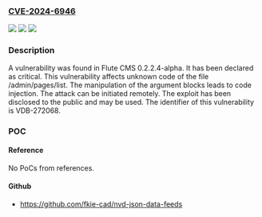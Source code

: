 ### [CVE-2024-6946](https://cve.mitre.org/cgi-bin/cvename.cgi?name=CVE-2024-6946)
![](https://img.shields.io/static/v1?label=Product&message=CMS&color=blue)
![](https://img.shields.io/static/v1?label=Version&message=%3D%200.2.2.4-alpha%20&color=brighgreen)
![](https://img.shields.io/static/v1?label=Vulnerability&message=CWE-94%20Code%20Injection&color=brighgreen)

### Description

A vulnerability was found in Flute CMS 0.2.2.4-alpha. It has been declared as critical. This vulnerability affects unknown code of the file /admin/pages/list. The manipulation of the argument blocks leads to code injection. The attack can be initiated remotely. The exploit has been disclosed to the public and may be used. The identifier of this vulnerability is VDB-272068.

### POC

#### Reference
No PoCs from references.

#### Github
- https://github.com/fkie-cad/nvd-json-data-feeds


